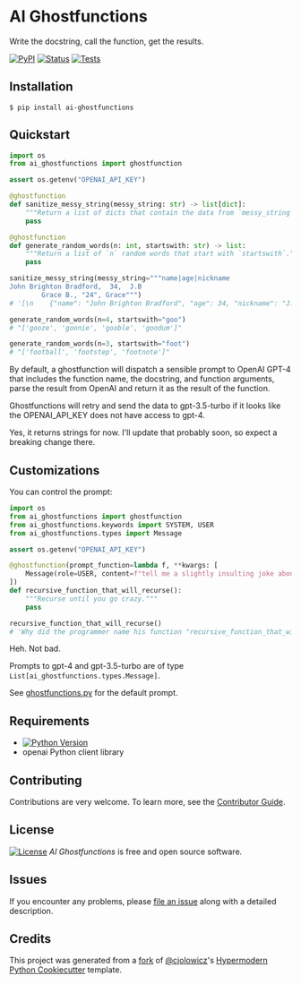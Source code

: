 # AI Ghostfunctions

Write the docstring, call the function, get the results.

[![PyPI](https://img.shields.io/pypi/v/ai-ghostfunctions.svg)][pypi status]
[![Status](https://img.shields.io/pypi/status/ai-ghostfunctions.svg)][pypi status]
[![Tests](https://github.com/bmritz/ai-ghostfunctions/workflows/Tests/badge.svg)][tests]

[pypi status]: https://pypi.org/project/ai-ghostfunctions/
[read the docs]: https://ai-ghostfunctions.readthedocs.io/
[tests]: https://github.com/bmritz/ai-ghostfunctions/actions?workflow=Tests
[codecov]: https://app.codecov.io/gh/bmritz/ai-ghostfunctions
[pre-commit]: https://github.com/pre-commit/pre-commit
[black]: https://github.com/psf/black

## Installation

```console
$ pip install ai-ghostfunctions
```

## Quickstart

```python
import os
from ai_ghostfunctions import ghostfunction

assert os.getenv("OPENAI_API_KEY")

@ghostfunction
def sanitize_messy_string(messy_string: str) -> list[dict]:
    """Return a list of dicts that contain the data from `messy_string`."""
    pass

@ghostfunction
def generate_random_words(n: int, startswith: str) -> list:
    """Return a list of `n` random words that start with `startswith`."""
    pass

sanitize_messy_string(messy_string="""name|age|nickname
John Brighton Bradford,  34,  J.B
        Grace B., "24", Grace""")
# '[\n    {"name": "John Brighton Bradford", "age": 34, "nickname": "J.B"},\n    {"name": "Grace B.", "age": 24, "nickname": "Grace"}\n]'

generate_random_words(n=4, startswith="goo")
# "['gooze', 'goonie', 'gooble', 'goodum']"

generate_random_words(n=3, startswith="foot")
# "['football', 'footstep', 'footnote']"
```

By default, a ghostfunction will dispatch a sensible prompt to OpenAI GPT-4 that includes the function name, the docstring, and function arguments, parse the result from OpenAI and return it as the result of the function.

Ghostfunctions will retry and send the data to gpt-3.5-turbo if it looks like the OPENAI_API_KEY does not have access to gpt-4.

Yes, it returns strings for now. I'll update that probably soon, so expect a breaking change there.

## Customizations

You can control the prompt:

```python
import os
from ai_ghostfunctions import ghostfunction
from ai_ghostfunctions.keywords import SYSTEM, USER
from ai_ghostfunctions.types import Message

assert os.getenv("OPENAI_API_KEY")

@ghostfunction(prompt_function=lambda f, **kwargs: [
    Message(role=USER, content=f"tell me a slightly insulting joke about this function name: {f.__name__}.")
])
def recursive_function_that_will_recurse():
    """Recurse until you go crazy."""
    pass

recursive_function_that_will_recurse()
# 'Why did the programmer name his function "recursive_function_that_will_recurse"? Because he wanted to make absolutely sure that no one would confuse it for a function that actually does something useful.'
```

Heh. Not bad.

Prompts to gpt-4 and gpt-3.5-turbo are of type `List[ai_ghostfunctions.types.Message]`.

See [ghostfunctions.py](./src/ai_ghostfunctions/ghostfunctions.py#L34) for the default prompt.

## Requirements

- [![Python Version](https://img.shields.io/pypi/pyversions/ai-ghostfunctions)][pypi status]
- openai Python client library

## Contributing

Contributions are very welcome.
To learn more, see the [Contributor Guide].

## License

[![License](https://img.shields.io/pypi/l/ai-ghostfunctions)][license] _AI Ghostfunctions_ is free and open source software.

## Issues

If you encounter any problems,
please [file an issue] along with a detailed description.

## Credits

This project was generated from a [fork](https://github.com/bmritz/cookiecutter-hypermodern-python) of [@cjolowicz]'s [Hypermodern Python Cookiecutter] template.

[@cjolowicz]: https://github.com/cjolowicz
[pypi]: https://pypi.org/
[hypermodern python cookiecutter]: https://github.com/cjolowicz/cookiecutter-hypermodern-python
[file an issue]: https://github.com/bmritz/ai-ghostfunctions/issues
[pip]: https://pip.pypa.io/

<!-- github-only -->

[license]: https://github.com/bmritz/ai-ghostfunctions/blob/main/LICENSE
[contributor guide]: https://github.com/bmritz/ai-ghostfunctions/blob/main/CONTRIBUTING.md
[command-line reference]: https://ai-ghostfunctions.readthedocs.io/en/latest/usage.html

